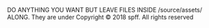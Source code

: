 DO ANYTHING YOU WANT BUT LEAVE FILES INSIDE /source/assets/ ALONG.
They are under Copyright © 2018 spff. All rights reserved